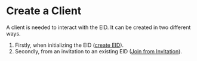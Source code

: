 # Create a Client

A client is needed to interact with the EID.
It can be created in two different ways.

1. Firstly, when initializing the EID ([create EID](04_create_initial_client.md)).
2. Secondly, from an invitation to an existing EID ([Join from Invitation](06_join_from_invitation.md)).